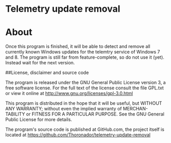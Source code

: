 # Telemetry update removal

# About

Once this program is finished, it will be able to detect and remove all
currently known Windows updates for the telemtry service of Windows 7 and 8.
The program is still far from feature-complete, so do not use it (yet).
Instead wait for the next version.

##License, disclaimer and source code

The program is released under the GNU General Public License
version 3, a free software license. For the full text of the license
consult the file GPL.txt or view it online at
  <http://www.gnu.org/licenses/gpl-3.0.html>

This program is distributed in the hope that it will be useful, but
WITHOUT ANY WARRANTY; without even the implied warranty of MERCHAN-
TABILITY or FITNESS FOR A PARTICULAR PURPOSE.  See the GNU General
Public License for more details.

The program's source code is published at GitHub.com, the
project itself is located at
  <https://github.com/Thoronador/telemetry-update-removal>
